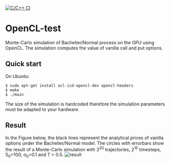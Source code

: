 [![C/C++ CI](https://github.com/vekrt/OpenCL-test/actions/workflows/c-cpp.yml/badge.svg?branch=main)](https://github.com/vekrt/OpenCL-test/actions/workflows/c-cpp.yml)
# OpenCL-test

Monte-Carlo simulation of Bachelier/Normal process on the GPU using OpenCL. The simulation computes the value of vanilla call and put options.

## Quick start

On Ubuntu:

````console
$ sudo apt-get install ocl-icd-opencl-dev opencl-headers
$ make 
$ ./main
````

The size of the simulation is hardcoded therefore the simulation parameters must be adapted to your hardware.

## Result

In the Figure below, the black lines represent the analytical prices of vanilla options under the Bachelier/Normal model. The circles with errorbars show the result of a Monte-Carlo simulation with 2<sup>20</sup> trajectories, 2<sup>15</sup> timesteps, S<sub>0</sub>=100, σ<sub>0</sub>=0.1 and T = 0.5. 
![result](https://user-images.githubusercontent.com/49154901/117677951-37e3c800-b1af-11eb-90f8-57e1c1b2f6ad.png)
